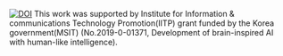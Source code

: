 
[![DOI](https://zenodo.org/badge/510600303.svg)](https://zenodo.org/badge/latestdoi/510600303)
This work was supported by Institute for Information & communications Technology Promotion(IITP) grant funded by the Korea government(MSIT) (No.2019-0-01371, Development of brain-inspired AI with human-like intelligence).
